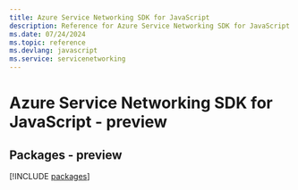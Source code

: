 ```yaml
---
title: Azure Service Networking SDK for JavaScript
description: Reference for Azure Service Networking SDK for JavaScript
ms.date: 07/24/2024
ms.topic: reference
ms.devlang: javascript
ms.service: servicenetworking
---
```

# Azure Service Networking SDK for JavaScript - preview
## Packages - preview
[!INCLUDE [packages](service-networking-index.md)]
